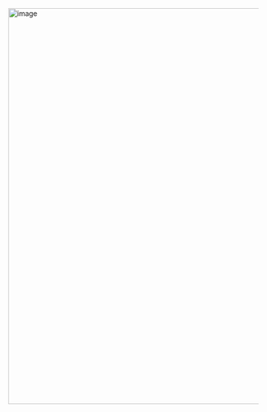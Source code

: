<img width="795" alt="image" src="https://github.com/Ansuman21/Data-Science-Final-Project/assets/78080433/98ceab90-087c-4399-a1f6-f758f2c4f787">
